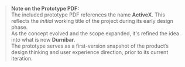 > **Note on the Prototype PDF:**  
> The included prototype PDF references the name **ActiveX**. This reflects the *initial* working title of the project during its early design phase.  
> As the concept evolved and the scope expanded, it's refined the idea into what is now **Durnibar**.  
> The prototype serves as a first-version snapshot of the product’s design thinking and user experience direction, prior to its current iteration.
